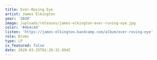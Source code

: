 ```yaml
---
title: Ever-Roving Eye
artist: James Elkington
year: '2020'
image: /uploads/releases/james-elkington-ever-roving-eye.jpg
color: '#4b4c4d'
listen: 'https://james-elkington.bandcamp.com/album/ever-roving-eye'
role: Drums
type: LP
is_featured: false
date: 2020-03-25T02:26:32.894Z
---
```

